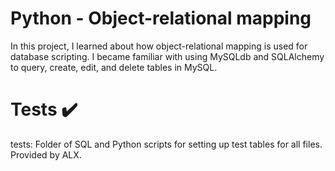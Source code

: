 # Python - Object-relational mapping
In this project, I learned about how object-relational mapping is used for database scripting. I became familiar with using MySQLdb and SQLAlchemy to query, create, edit, and delete tables in MySQL.

# Tests ✔️
tests: Folder of SQL and Python scripts for setting up test tables for all files. Provided by ALX.
